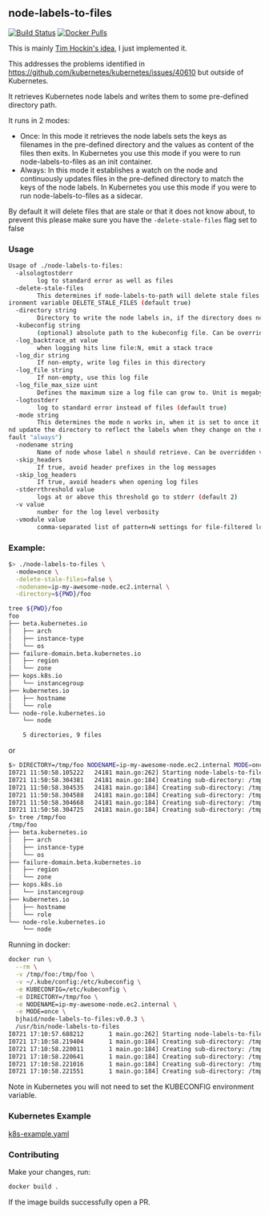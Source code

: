 ## node-labels-to-files

[![Build Status](https://api.travis-ci.org/bjhaid/node-labels-to-files.svg?branch=master)](https://travis-ci.org/bjhaid/node-labels-to-files)
[![Docker Pulls](https://img.shields.io/docker/pulls/bjhaid/node-labels-to-files.svg)](https://github.com/bjhaid/node-labels-to-files)

This is mainly [Tim Hockin's
idea](https://docs.google.com/document/d/1fH64mEfZH597luup-ZBfBNkiTVjfoFYGEa-G1G_TM6A/edit#heading=h.1fewofmjczp2), I just implemented it.

This addresses the problems identified in
https://github.com/kubernetes/kubernetes/issues/40610 but outside of
Kubernetes.

It retrieves Kubernetes node labels and writes them to some pre-defined
directory path.

It runs in 2 modes:
- Once: In this mode it retrieves the node labels sets the keys as filenames
in the pre-defined directory and the values as content of the files then
exits. In Kubernetes you use this mode if you were to run node-labels-to-files
as an init container.
- Always: In this mode it establishes a watch on the node and continuously
updates files in the pre-defined directory to match the keys of the node
labels. In Kubernetes you use this mode if you were to run
node-labels-to-files as a sidecar.

By default it will delete files that are stale or that it does not know about,
to prevent this please make sure you have the `-delete-stale-files` flag set
to false

### Usage

```bash
Usage of ./node-labels-to-files:
  -alsologtostderr
        log to standard error as well as files
  -delete-stale-files
        This determines if node-labels-to-path will delete stale files or files it is not aware of or keep them, by default it will delete them. Can be overriden via the env
ironment variable DELETE_STALE_FILES (default true)
  -directory string
        Directory to write the node labels in, if the directory does not exist node-labels-to-files will create it. Can be overridden via the environment variable DIRECTORY
  -kubeconfig string
        (optional) absolute path to the kubeconfig file. Can be overridden via the environment variable KUBECONFIG (default "/home/bjhaid/.kube/config")
  -log_backtrace_at value
        when logging hits line file:N, emit a stack trace
  -log_dir string
        If non-empty, write log files in this directory
  -log_file string
        If non-empty, use this log file
  -log_file_max_size uint
        Defines the maximum size a log file can grow to. Unit is megabytes. If the value is 0, the maximum file size is unlimited. (default 1800)
  -logtostderr
        log to standard error instead of files (default true)
  -mode string
        This determines the mode n works in, when it is set to once it retrieves the node labels and exits, if set to always it creates a watch on the node and will detect a
nd update the directory to reflect the labels when they change on the node. Acceptable options is either of always|onceCan be overriden via the environment variable MODE (de
fault "always")
  -nodename string
        Name of node whose label n should retrieve. Can be overridden via the environmentvariable NODENAME
  -skip_headers
        If true, avoid header prefixes in the log messages
  -skip_log_headers
        If true, avoid headers when opening log files
  -stderrthreshold value
        logs at or above this threshold go to stderr (default 2)
  -v value
        number for the log level verbosity
  -vmodule value
        comma-separated list of pattern=N settings for file-filtered logging
```

### Example:

```bash
$> ./node-labels-to-files \
  -mode=once \
  -delete-stale-files=false \
  -nodename=ip-my-awesome-node.ec2.internal \
  -directory=${PWD}/foo

tree ${PWD}/foo
foo
├── beta.kubernetes.io
│   ├── arch
│   ├── instance-type
│   └── os
├── failure-domain.beta.kubernetes.io
│   ├── region
│   └── zone
├── kops.k8s.io
│   └── instancegroup
├── kubernetes.io
│   ├── hostname
│   └── role
└── node-role.kubernetes.io
    └── node

    5 directories, 9 files
```

or

```bash
$> DIRECTORY=/tmp/foo NODENAME=ip-my-awesome-node.ec2.internal MODE=once ./node-labels-to-files
I0721 11:50:58.105222   24181 main.go:262] Starting node-labels-to-files
I0721 11:50:58.304381   24181 main.go:184] Creating sub-directory: /tmp/foo/kops.k8s.io
I0721 11:50:58.304535   24181 main.go:184] Creating sub-directory: /tmp/foo/node-role.kubernetes.io
I0721 11:50:58.304588   24181 main.go:184] Creating sub-directory: /tmp/foo/failure-domain.beta.kubernetes.io
I0721 11:50:58.304668   24181 main.go:184] Creating sub-directory: /tmp/foo/beta.kubernetes.io
I0721 11:50:58.304725   24181 main.go:184] Creating sub-directory: /tmp/foo/kubernetes.io
$> tree /tmp/foo
/tmp/foo
├── beta.kubernetes.io
│   ├── arch
│   ├── instance-type
│   └── os
├── failure-domain.beta.kubernetes.io
│   ├── region
│   └── zone
├── kops.k8s.io
│   └── instancegroup
├── kubernetes.io
│   ├── hostname
│   └── role
└── node-role.kubernetes.io
    └── node
```

Running in docker:

```bash
docker run \
  --rm \
  -v /tmp/foo:/tmp/foo \
  -v ~/.kube/config:/etc/kubeconfig \
  -e KUBECONFIG=/etc/kubeconfig \
  -e DIRECTORY=/tmp/foo \
  -e NODENAME=ip-my-awesome-node.ec2.internal \
  -e MODE=once \
  bjhaid/node-labels-to-files:v0.0.3 \
  /usr/bin/node-labels-to-files
I0721 17:10:57.688212       1 main.go:262] Starting node-labels-to-files
I0721 17:10:58.219404       1 main.go:184] Creating sub-directory: /tmp/foo/failure-domain.beta.kubernetes.io
I0721 17:10:58.220011       1 main.go:184] Creating sub-directory: /tmp/foo/beta.kubernetes.io
I0721 17:10:58.220641       1 main.go:184] Creating sub-directory: /tmp/foo/kops.k8s.io
I0721 17:10:58.221016       1 main.go:184] Creating sub-directory: /tmp/foo/kubernetes.io
I0721 17:10:58.221551       1 main.go:184] Creating sub-directory: /tmp/foo/node-role.kubernetes.io
```

Note in Kubernetes you will not need to set the KUBECONFIG environment
variable.


### Kubernetes Example

[k8s-example.yaml](examples/k8s-example.yaml)

### Contributing

Make your changes, run:

```bash
docker build .
```

If the image builds successfully open a PR.
